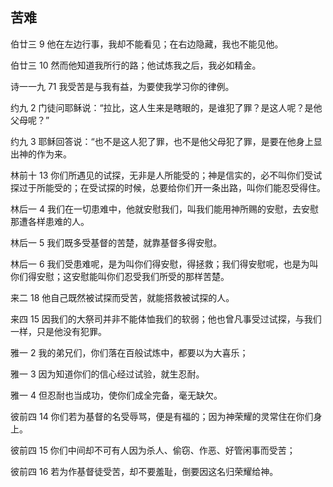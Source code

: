 ## 苦难

伯廿三 9 他在左边行事，我却不能看见；在右边隐藏，我也不能见他。

伯廿三 10 然而他知道我所行的路；他试炼我之后，我必如精金。

诗一一九 71 我受苦是与我有益，为要使我学习你的律例。

约九 2 门徒问耶稣说：“拉比，这人生来是瞎眼的，是谁犯了罪？是这人呢？是他父母呢？”

约九 3 耶稣回答说：“也不是这人犯了罪，也不是他父母犯了罪，是要在他身上显出神的作为来。

林前十 13 你们所遇见的试探，无非是人所能受的；神是信实的，必不叫你们受试探过于所能受的；在受试探的时候，总要给你们开一条出路，叫你们能忍受得住。

林后一 4 我们在一切患难中，他就安慰我们，叫我们能用神所赐的安慰，去安慰那遭各样患难的人。

林后一 5 我们既多受基督的苦楚，就靠基督多得安慰。

林后一 6 我们受患难呢，是为叫你们得安慰，得拯救；我们得安慰呢，也是为叫你们得安慰；这安慰能叫你们忍受我们所受的那样苦楚。

来二 18 他自己既然被试探而受苦，就能搭救被试探的人。

来四 15 因我们的大祭司并非不能体恤我们的软弱；他也曾凡事受过试探，与我们一样，只是他没有犯罪。

雅一 2 我的弟兄们，你们落在百般试炼中，都要以为大喜乐；

雅一 3 因为知道你们的信心经过试验，就生忍耐。

雅一 4 但忍耐也当成功，使你们成全完备，毫无缺欠。

彼前四 14 你们若为基督的名受辱骂，便是有福的；因为神荣耀的灵常住在你们身上。

彼前四 15 你们中间却不可有人因为杀人、偷窃、作恶、好管闲事而受苦；

彼前四 16 若为作基督徒受苦，却不要羞耻，倒要因这名归荣耀给神。



